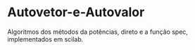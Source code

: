 # Autovetor-e-Autovalor
Algoritmos dos métodos da potências, direto e a função spec, implementados em scilab.
